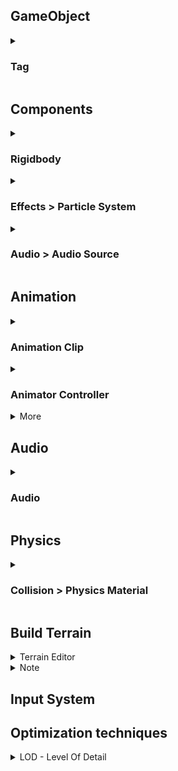 <!-- TITLE 1 --> <h2>GameObject</h2>
<details>
  <summary><h3>Tag</h3></summary>
  <ul>
    <li>Tag là một đánh để đánh dấu và phân loại các GameObject</li>
    <li>GameObject.FindGameObjectsWithTag()</li>
    <li>gameObject.CompareTag()</li>
  </ul>
</details>


<!-- TITLE 1 --> <h2>Components</h2>
<details>
  <summary><!-- TITLE 2 >----- --> <h3>Rigidbody</h3></summary>
  <details>
    <summary>Force Modes:</summary>
    <img src="/images/0001.png" alt="image" width="500"/>
  </details>
</details>
<details>
  <summary><!-- TITLE 2 >----- --> <h3>Effects > Particle System</h3></summary>
  <ul>
    <li>A powerful component allows creating and controlling particle effects.</li>
    <li><img src="/images/0004.png" alt="image" width="500"/></li>
    <li><a href="https://learn.unity.com/tutorial/particles-and-sound-effects">Reference</a></li>
    <li><a href="https://learn.unity.com/project/getting-started-with-particle-systems">Learn more *</a></li>
  </ul>
</details>
<details>
  <summary><!-- TITLE 2 >-----  --> <h3>Audio > Audio Source</h3></summary>
  <ul>
    <li><img src="/images/0006.png" alt="image" width="500"/></li>
    <li><img src="/images/0005.png" alt="image" width="500"/></li>
    <li><a href="https://learn.unity.com/tutorial/working-with-audio-components-2019-3">Reference</a></li>
  </ul>
</details>


<!-- TITLE 1 --> <h2>Animation</h2>
<details>
  <summary><!-- TITLE 2 >----- --> <h3>Animation Clip</h3></summary>
  <ul>
    <li>Open the window: Window > Animation > Animation</li>
    <li><img src="/images/0002.png" alt="image" width="500"/></li>
    <li>Click on GameObject to display timeline, ... in Animation window</li>
    <li>Left click on timeline to select a time point. And move the gameObject to create a new keyframe</li>
    <li>Another way: Select the Curves Tab at the bottom of the Animation window</li>
    <li><a href="https://learn.unity.com/tutorial/working-with-animations-and-animation-curves">Reference</a></li>
  </ul>
</details>
<details>
  <summary><!-- TITLE 2 >----- --> <h3>Animator Controller</h3></summary>
  <ul>
    <li>Animator Controller: <b>States</b>, <b>Sub-State Machines</b>, <b>Transitions</b></li>
    <li>State <=> Animation Clip</li>
    <li>Transitions: links between States</li>
    <li><img src="/images/0003.png" alt="image" width="500"/></li>
    <li><a href="https://learn.unity.com/tutorial/animator-controllers-2019-3">Reference</a></li>
  </ul>
</details>
<details>
  <summary>More</summary>
  <ul>
    <li>Animation blending (trộn)</li>
    <li></li>
    <li></li>
  </ul>
</details>


<!-- TITLE 1 --> <h2>Audio</h2>
<details>
  <summary><!-- TITLE 2 >-----  --> <h3>Audio</h3></summary>
  <ul>
    <li></li>
    <li></li>
    <li><a href="https://learn.unity.com/project/beginning-audio-in-unity">Reference</a></li>
  </ul>
</details>

<!-- TITLE 1 --> <h2>Physics</h2>
<details>
  <summary><!-- TITLE 2 >-----  --> <h3>Collision > Physics Material</h3></summary>
  <ul>
    <li>Create folder named "Physics Materials". Create > Physic Material > name it</li>
    <li>To create friction (ma sát) and bounce (độ nảy)</li>
    <li><img src="/images/0007.png" alt="image" width="500"/></li>
    <li><a href="https://docs.unity3d.com/Manual/class-PhysicMaterial.html">Reference</a></li>
  </ul>
</details>

<!-- TITLE 1 --> <h2>Build Terrain</h2>
<details>
  <summary>Terrain Editor</summary>
  <ul>
    <li>Right-click in Hierachy Tab > 3D Object > Terrain</li>
    <li><img src="/images/0008.png" alt="image" width="500"/></li>
    <li>Button1: Creating Neighbor Terrains (Ve cac terrains lien ke) </li>
    <li>* Button2: Sculpting Terrain (Tinh nang dieu khac dia hinh)</li>
    <li>Button3: Paint Trees</li>
    <li>Button4: Paint Details (Paints the selected detail prototype onto the terrain - ex: grass, ...)</li>
    <li>Setting Tool</li>
    <li><a href="https://learn.unity.com/tutorial/working-with-the-terrain-editor-1">Reference</a></li>
  </ul>
</details>
<details>
  <summary>Note</summary>
  <ul>
    <li>LOD: Level of detail</li>
    <li></li>
    <li></li>
  </ul>
</details>

<!-- TITLE 1 --> <h2>Input System</h2>

<!-- TITLE 1 --> <h2>Optimization techniques</h2>
<details>
  <summary>LOD - Level Of Detail</summary>
  <img src="/images/0009.png" alt="image" width="500"/>
</details>

